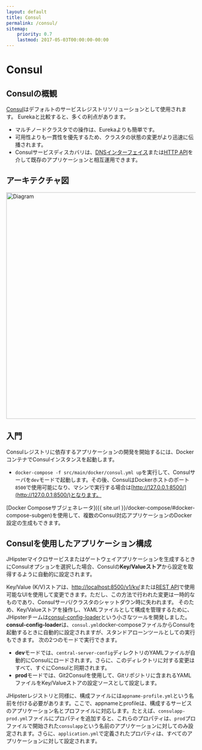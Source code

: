 ```yaml
---
layout: default
title: Consul
permalink: /consul/
sitemap:
    priority: 0.7
    lastmod: 2017-05-03T00:00:00-00:00
---
```


# <i class="fa fa-bullseye"></i> Consul

## Consulの概観

[Consul](https://www.consul.io/)はデフォルトのサービスレジストリソリューションとして使用されます。
Eurekaと比較すると、多くの利点があります。

- マルチノードクラスタでの操作は、Eurekaよりも簡単です。
- 可用性よりも一貫性を優先するため、クラスタの状態の変更がより迅速に伝播されます。
- Consulサービスディスカバリは、[DNSインターフェイス](https://www.consul.io/docs/agent/dns.html)または[HTTP API](https://www.consul.io/docs/agent/http.html)を介して既存のアプリケーションと相互運用できます。

## アーキテクチャ図

<img src="{{ site.url }}/images/microservices_architecture_detail.003.png" alt="Diagram" style="width: 800; height: 600" class="img-responsive"/>

## 入門

Consulレジストリに依存するアプリケーションの開発を開始するには、DockerコンテナでConsulインスタンスを起動します。

- `docker-compose -f src/main/docker/consul.yml up`を実行して、Consulサーバを`dev`モードで起動します。その後、ConsulはDockerホストのポート`8500`で使用可能になり、マシンで実行する場合は[http://127.0.0.1:8500/](http://127.0.0.1:8500/)となります。

[Docker Composeサブジェネレータ]({{ site.url }}/docker-compose/#docker-compose-subgen)を使用して、複数のConsul対応アプリケーションのDocker設定の生成もできます。

## Consulを使用したアプリケーション構成

JHipsterマイクロサービスまたはゲートウェイアプリケーションを生成するときにConsulオプションを選択した場合、Consulの**Key/Valueストア**から設定を取得するように自動的に設定されます。

Key/Value (K/V)ストアは、[http://localhost:8500/v1/kv/](http://localhost:8500/v1/kv/)または[REST API](https://www.consul.io/intro/getting-started/kv.html)で使用可能なUIを使用して変更できます。ただし、この方法で行われた変更は一時的なものであり、Consulサーバ/クラスタのシャットダウン時に失われます。
そのため、Key/Valueストアを操作し、YAMLファイルとして構成を管理するために、JHipsterチームは[consul-config-loader](https://github.com/jhipster/consul-config-loader)という小さなツールを開発しました。
**consul-config-loader**は、`consul.yml`docker-composeファイルからConsulを起動するときに自動的に設定されますが、スタンドアローンツールとしての実行もできます。
次の2つのモードで実行できます。

- **dev**モードでは、`central-server-config`ディレクトリのYAMLファイルが自動的にConsulにロードされます。さらに、このディレクトリに対する変更はすべて、すぐにConsulと同期されます。
- **prod**モードでは、Git2Consulを使用して、Gitリポジトリに含まれるYAMLファイルをKey/Valueストアの設定ソースとして設定します。

JHipsterレジストリと同様に、構成ファイルには`appname-profile.yml`という名前を付ける必要があります。ここで、appnameとprofileは、構成するサービスのアプリケーション名とプロファイルに対応します。たとえば、`consulapp-prod.yml`ファイルにプロパティを追加すると、これらのプロパティは、`prod`プロファイルで開始された`consulapp`という名前のアプリケーションに対してのみ設定されます。さらに、`application.yml`で定義されたプロパティは、すべてのアプリケーションに対して設定されます。
